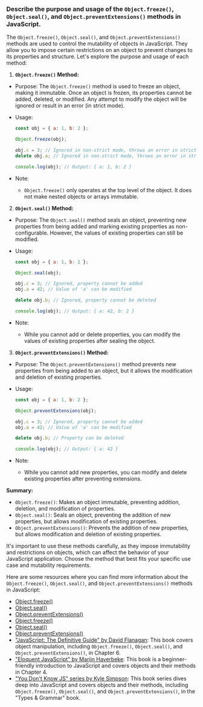 ### Describe the purpose and usage of the `Object.freeze()`, `Object.seal()`, and `Object.preventExtensions()` methods in JavaScript.

The `Object.freeze()`, `Object.seal()`, and `Object.preventExtensions()` methods are used to control the mutability of objects in JavaScript. They allow you to impose certain restrictions on an object to prevent changes to its properties and structure. Let's explore the purpose and usage of each method:

1. **`Object.freeze()` Method:**
  - Purpose: The `Object.freeze()` method is used to freeze an object, making it immutable. Once an object is frozen, its properties cannot be added, deleted, or modified. Any attempt to modify the object will be ignored or result in an error (in strict mode).

  - Usage:
    ```javascript
    const obj = { a: 1, b: 2 };

    Object.freeze(obj);

    obj.c = 3; // Ignored in non-strict mode, throws an error in strict mode
    delete obj.a; // Ignored in non-strict mode, throws an error in strict mode

    console.log(obj); // Output: { a: 1, b: 2 }
    ```

  - Note:
    - `Object.freeze()` only operates at the top level of the object. It does not make nested objects or arrays immutable.

2. **`Object.seal()` Method:**
  - Purpose: The `Object.seal()` method seals an object, preventing new properties from being added and marking existing properties as non-configurable. However, the values of existing properties can still be modified.

  - Usage:
    ```javascript
    const obj = { a: 1, b: 2 };

    Object.seal(obj);

    obj.c = 3; // Ignored, property cannot be added
    obj.a = 42; // Value of 'a' can be modified

    delete obj.b; // Ignored, property cannot be deleted

    console.log(obj); // Output: { a: 42, b: 2 }
    ```

  - Note:
    - While you cannot add or delete properties, you can modify the values of existing properties after sealing the object.

3. **`Object.preventExtensions()` Method:**
  - Purpose: The `Object.preventExtensions()` method prevents new properties from being added to an object, but it allows the modification and deletion of existing properties.

  - Usage:
    ```javascript
    const obj = { a: 1, b: 2 };

    Object.preventExtensions(obj);

    obj.c = 3; // Ignored, property cannot be added
    obj.a = 42; // Value of 'a' can be modified

    delete obj.b; // Property can be deleted

    console.log(obj); // Output: { a: 42 }
    ```

  - Note:
    - While you cannot add new properties, you can modify and delete existing properties after preventing extensions.

**Summary:**
- `Object.freeze()`: Makes an object immutable, preventing addition, deletion, and modification of properties.
- `Object.seal()`: Seals an object, preventing the addition of new properties, but allows modification of existing properties.
- `Object.preventExtensions()`: Prevents the addition of new properties, but allows modification and deletion of existing properties.

It's important to use these methods carefully, as they impose immutability and restrictions on objects, which can affect the behavior of your JavaScript application. Choose the method that best fits your specific use case and mutability requirements.

Here are some resources where you can find more information about the `Object.freeze()`, `Object.seal()`, and `Object.preventExtensions()` methods in JavaScript:

- [Object.freeze()](https://developer.mozilla.org/en-US/docs/Web/JavaScript/Reference/Global_Objects/Object/freeze)
- [Object.seal()](https://developer.mozilla.org/en-US/docs/Web/JavaScript/Reference/Global_Objects/Object/seal)
- [Object.preventExtensions()](https://developer.mozilla.org/en-US/docs/Web/JavaScript/Reference/Global_Objects/Object/preventExtensions)
- [Object.freeze()](https://tc39.es/ecma262/#sec-object.freeze)
- [Object.seal()](https://tc39.es/ecma262/#sec-object.seal)
- [Object.preventExtensions()](https://tc39.es/ecma262/#sec-object.preventextensions)
- ["JavaScript: The Definitive Guide" by David Flanagan](https://www.oreilly.com/library/view/javascript-the-definitive/9781449393854/): This book covers object manipulation, including `Object.freeze()`, `Object.seal()`, and `Object.preventExtensions()`, in Chapter 6.
- ["Eloquent JavaScript" by Marijn Haverbeke](https://eloquentjavascript.net/): This book is a beginner-friendly introduction to JavaScript and covers objects and their methods in Chapter 4.
- ["You Don't Know JS" series by Kyle Simpson](https://github.com/getify/You-Dont-Know-JS/tree/2nd-ed/types%20%26%20grammar): This book series dives deep into JavaScript and covers objects and their methods, including `Object.freeze()`, `Object.seal()`, and `Object.preventExtensions()`, in the "Types & Grammar" book.
